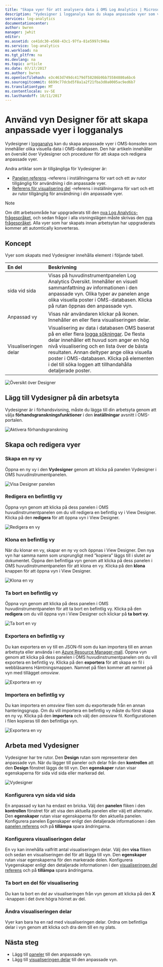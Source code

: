```yaml
---
title: "Skapa vyer för att analysera data i OMS Log Analytics | Microsoft Docs"
description: "Vydesigner i logganalys kan du skapa anpassade vyer som visas i OMS och Azure portal och innehålla olika visuella data i OMS-databasen. Den här artikeln innehåller en översikt över Vydesigner och procedurer för att skapa och redigera anpassade vyer."
services: log-analytics
documentationcenter: 
author: bwren
manager: jwhit
editor: 
ms.assetid: ce41dc30-e568-43c1-97fa-81e5997c946a
ms.service: log-analytics
ms.workload: na
ms.tgt_pltfrm: na
ms.devlang: na
ms.topic: article
ms.date: 07/17/2017
ms.author: bwren
ms.openlocfilehash: e3c463d749dc4179df58286b9bb75584880a6bc6
ms.sourcegitcommit: 6699c77dcbd5f8a1a2f21fba3d0a0005ac9ed6b7
ms.translationtype: MT
ms.contentlocale: sv-SE
ms.lasthandoff: 10/11/2017
---
```

# <a name="use-view-designer-to-create-custom-views-in-log-analytics"></a>Använd vyn Designer för att skapa anpassade vyer i logganalys
Vydesigner i [logganalys](log-analytics-overview.md) kan du skapa anpassade vyer i OMS-konsolen som innehåller olika visuella data i OMS-databasen. Den här artikeln innehåller en översikt över Vydesigner och procedurer för att skapa och redigera anpassade vyer.

Andra artiklar som är tillgängliga för Vydesigner är:

* [Panelen referens](log-analytics-view-designer-tiles.md) -referens i inställningarna för vart och ett av rutor tillgänglig för användning i din anpassade vyer.
* [Referens för visualisering del](log-analytics-view-designer-parts.md) -referens i inställningarna för vart och ett av rutor tillgänglig för användning i din anpassade vyer.

>[!NOTE]
> Om ditt arbetsområde har uppgraderats till den [nya Log Analytics-frågespråket](log-analytics-log-search-upgrade.md), och sedan frågor i alla visningslägen måste skrivas den [nya frågespråket](https://go.microsoft.com/fwlink/?linkid=856078).  Alla vyer som har skapats innan arbetsytan har uppgraderats kommer att automtically konverteras.

## <a name="concepts"></a>Koncept
Vyer som skapats med Vydesigner innehålla element i följande tabell.

| En del | Beskrivning |
|:--- |:--- |
| sida vid sida |Visas på huvudinstrumentpanelen Log Analytics Översikt.  Innehåller en visuell sammanfattning av informationen i den anpassade vyn.  Olika typer av panelen ange olika visuella poster i OMS-databasen.  Klicka på rutan öppnas den anpassade vyn. |
| Anpassad vy |Visas när användaren klickar på ikonen.  Innehåller en eller flera visualiseringen delar. |
| Visualiseringen delar |Visualisering av data i databasen OMS baserat på en eller flera [logga sökningar](log-analytics-log-searches.md).  De flesta delar innehåller ett huvud som anger en hög nivå visualisering och en lista över de bästa resultaten.  Annan deltyper ange olika visuella poster i OMS-databasen.  Klicka på elementen i del till söka loggen att tillhandahålla detaljerade poster. |

![Översikt över Designer](media/log-analytics-view-designer/overview.png)

## <a name="add-view-designer-to-your-workspace"></a>Lägg till Vydesigner på din arbetsyta
Vydesigner är i förhandsvisning, måste du lägga till din arbetsyta genom att välja **förhandsgranskningsfunktioner** i den **inställningar** avsnitt i OMS-portalen.

![Aktivera förhandsgranskning](media/log-analytics-view-designer/preview.png)

## <a name="creating-and-editing-views"></a>Skapa och redigera vyer
### <a name="create-a-new-view"></a>Skapa en ny vy
Öppna en ny vy i den **Vydesigner** genom att klicka på panelen Vydesigner i OMS huvudinstrumentpanelen.

![Visa Designer panelen](media/log-analytics-view-designer/view-designer-tile.png)

### <a name="edit-an-existing-view"></a>Redigera en befintlig vy
Öppna vyn genom att klicka på dess panelen i OMS huvudinstrumentpanelen om du vill redigera en befintlig vy i View Designer.  Klicka på den **redigera** för att öppna vyn i View Designer.

![Redigera en vy](media/log-analytics-view-designer/menu-edit.png)

### <a name="clone-an-existing-view"></a>Klona en befintlig vy
När du klonar en vy, skapar en ny vy och öppnas i View Designer.  Den nya vyn har samma namn som ursprungligt med ”kopiera” läggs till i slutet av dokumentet.  Öppna den befintliga vyn genom att klicka på dess panelen i OMS huvudinstrumentpanelen för att klona en vy.  Klicka på den **klona** knappen för att öppna vyn i View Designer.

![Klona en vy](media/log-analytics-view-designer/edit-menu-clone.png)

### <a name="delete-an-existing-view"></a>Ta bort en befintlig vy
Öppna vyn genom att klicka på dess panelen i OMS huvudinstrumentpanelen för att ta bort en befintlig vy.  Klicka på den **redigera** om du vill öppna vyn i View Designer och klickar på **ta bort vy**.

![Ta bort en vy](media/log-analytics-view-designer/edit-menu-delete.png)

### <a name="export-an-existing-view"></a>Exportera en befintlig vy
Du kan exportera en vy till en JSON-fil som du kan importera till en annan arbetsyta eller använda i en [Azure Resource Manager-mall](../azure-resource-manager/resource-group-authoring-templates.md).  Öppna vyn genom att klicka på dess panelen i OMS huvudinstrumentpanelen om du vill exportera en befintlig vy.  Klicka på den **exportera** för att skapa en fil i webbläsarens Hämtningsmappen.  Namnet på filen kommer att namnet på vyn med tillägget *omsview*.

![Exportera en vy](media/log-analytics-view-designer/edit-menu-export.png)

### <a name="import-an-existing-view"></a>Importera en befintlig vy
Du kan importera en *omsview* filen som du exporterade från en annan hanteringsgrupp.  Om du vill importera en befintlig vy måste du först skapa en ny vy.  Klicka på den **importera** och välj den *omsview* fil.  Konfigurationen i filen kopieras till den befintliga vyn.

![Exportera en vy](media/log-analytics-view-designer/edit-menu-import.png)

## <a name="working-with-view-designer"></a>Arbeta med Vydesigner
Vydesigner har tre rutor.  Den **Design** rutan som representerar den anpassade vyn.  När du lägger till paneler och delar från den **kontrollen** att den **Design** fönstret läggs de till vyn.  Den **egenskaper** rutan visar egenskaperna för sida vid sida eller markerad del.

![Vydesigner](media/log-analytics-view-designer/view-designer-screenshot.png)

### <a name="configure-view-tile"></a>Konfigurera vyn sida vid sida
En anpassad vy kan ha endast en bricka.  Välj den **panelen** fliken i den **kontrollen** fönstret för att visa den aktuella panelen eller välj ett alternativ.  Den **egenskaper** rutan visar egenskaperna för den aktuella panelen.  Konfigurera panelen Egenskaper enligt den detaljerade informationen i den [panelen referens](log-analytics-view-designer-tiles.md) och på **tillämpa** spara ändringarna.

### <a name="configure-visualization-parts"></a>Konfigurera visualiseringen delar
En vy kan innehålla valfritt antal visualiseringen delar.  Välj den **visa** fliken och sedan en visualiseringen del för att lägga till vyn.  Den **egenskaper** rutan visar egenskaperna för den markerade delen.  Konfigurera Vyegenskaper enligt den detaljerade informationen i den [visualiseringen del referens](log-analytics-view-designer-parts.md) och på **tillämpa** spara ändringarna.

### <a name="delete-a-visualization-part"></a>Ta bort en del för visualisering
Du kan ta bort en del av visualiseringen från vyn genom att klicka på den **X** -knappen i det övre högra hörnet av del.

### <a name="rearrange-visualization-parts"></a>Ändra visualiseringen delar
Vyer kan bara ha en rad med visualiseringen delar.  Ordna om befintliga delar i vyn genom att klicka och dra dem till en ny plats.

## <a name="next-steps"></a>Nästa steg
* Lägg till [paneler](log-analytics-view-designer-tiles.md) till den anpassade vyn.
* Lägg till [visualiseringen delar](log-analytics-view-designer-parts.md) till den anpassade vyn.
